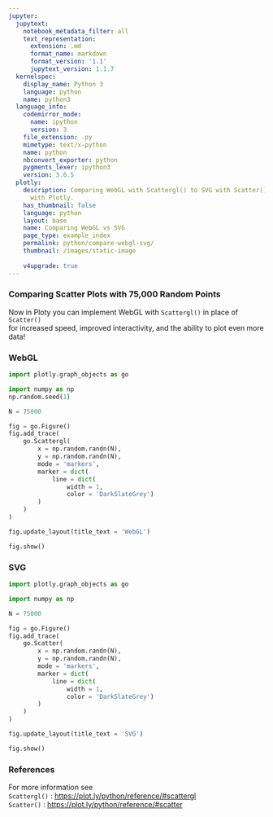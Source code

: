 ```yaml
---
jupyter:
  jupytext:
    notebook_metadata_filter: all
    text_representation:
      extension: .md
      format_name: markdown
      format_version: '1.1'
      jupytext_version: 1.1.7
  kernelspec:
    display_name: Python 3
    language: python
    name: python3
  language_info:
    codemirror_mode:
      name: ipython
      version: 3
    file_extension: .py
    mimetype: text/x-python
    name: python
    nbconvert_exporter: python
    pygments_lexer: ipython3
    version: 3.6.5
  plotly:
    description: Comparing WebGL with Scattergl() to SVG with Scatter() in Python
      with Plotly.
    has_thumbnail: false
    language: python
    layout: base
    name: Comparing WebGL vs SVG
    page_type: example_index
    permalink: python/compare-webgl-svg/
    thumbnail: /images/static-image
    
    v4upgrade: true
---
```


### Comparing Scatter Plots with 75,000 Random Points


Now in Ploty you can implement WebGL with `Scattergl()` in place of `Scatter()` <br>
for increased speed, improved interactivity, and the ability to plot even more data!


### WebGL

```python
import plotly.graph_objects as go

import numpy as np
np.random.seed(1)

N = 75000

fig = go.Figure()
fig.add_trace(
    go.Scattergl(
        x = np.random.randn(N),
        y = np.random.randn(N),
        mode = 'markers',
        marker = dict(
            line = dict(
                width = 1,
                color = 'DarkSlateGrey')
        )
    )
)

fig.update_layout(title_text = 'WebGL')

fig.show()
```

### SVG

```python
import plotly.graph_objects as go

import numpy as np

N = 75000

fig = go.Figure()
fig.add_trace(
    go.Scatter(
        x = np.random.randn(N),
        y = np.random.randn(N),
        mode = 'markers',
        marker = dict(
            line = dict(
                width = 1,
                color = 'DarkSlateGrey')
        )
    )
)

fig.update_layout(title_text = 'SVG')

fig.show()
```

### References


For more information see <br>
`Scattergl()` : https://plot.ly/python/reference/#scattergl <br>
`Scatter()` : https://plot.ly/python/reference/#scatter
